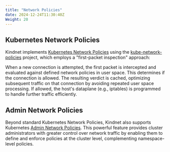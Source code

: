 ```yaml
---
title: "Network Policies"
date: 2024-12-24T11:30:40Z
Weight: 20
---
```


## Kubernetes Network Policies

Kindnet implements [Kubernetes Network Policies](https://kubernetes.io/docs/concepts/services-networking/network-policies/) using the [kube-network-policies](https://github.com/kubernetes-sigs/kube-network-policies) project, which employs a "first-packet inspection" approach:

When a new connection is attempted, the first packet is intercepted and evaluated against defined network policies in user space. This determines if the connection is allowed.  The resulting verdict is cached, optimizing subsequent traffic on that connection by avoiding repeated user space processing. If allowed, the host's dataplane (e.g., iptables) is programmed to handle further traffic efficiently.

## Admin Network Policies

Beyond standard Kubernetes Network Policies, Kindnet also supports Kubernetes [Admin Network Policies](https://network-policy-api.sigs.k8s.io/user-stories/). This powerful feature provides cluster administrators with greater control over network traffic by enabling them to define and enforce policies at the cluster level, complementing namespace-level policies.